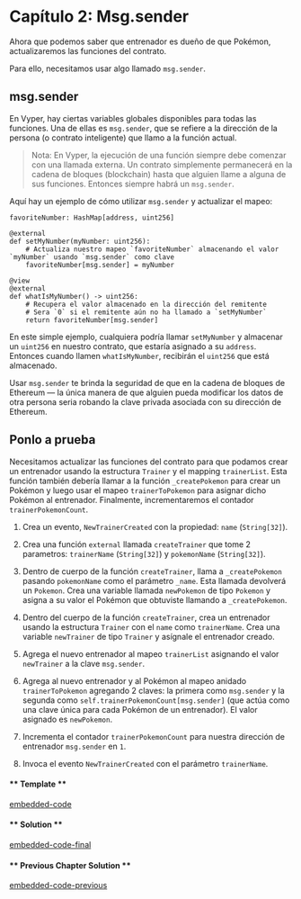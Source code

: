 # Capítulo 2: Msg.sender

Ahora que podemos saber que entrenador es dueño de que Pokémon, actualizaremos las funciones del contrato.

Para ello, necesitamos usar algo llamado `msg.sender`.

## msg.sender

En Vyper, hay ciertas variables globales disponibles para todas las funciones. Una de ellas es `msg.sender`, que se refiere a la dirección de la persona (o contrato inteligente) que llamo a la función actual.

> Nota: En Vyper, la ejecución de una función siempre debe comenzar con una llamada externa. Un contrato simplemente permanecerá en la cadena de bloques (blockchain) hasta que alguien llame a alguna de sus funciones. Entonces siempre habrá un `msg.sender`.

Aquí hay un ejemplo de cómo utilizar `msg.sender` y actualizar el mapeo:

```vyper
favoriteNumber: HashMap[address, uint256]

@external
def setMyNumber(myNumber: uint256):
    # Actualiza nuestro mapeo `favoriteNumber` almacenando el valor `myNumber` usando `msg.sender` como clave
    favoriteNumber[msg.sender] = myNumber

@view
@external
def whatIsMyNumber() -> uint256:
    # Recupera el valor almacenado en la dirección del remitente
    # Sera `0` si el remitente aún no ha llamado a `setMyNumber`
    return favoriteNumber[msg.sender]
```

En este simple ejemplo, cualquiera podría llamar `setMyNumber` y almacenar un `uint256` en nuestro contrato, que estaría asignado a su `address`. Entonces cuando llamen `whatIsMyNumber`, recibirán el `uint256` que está almacenado.

Usar `msg.sender` te brinda la seguridad de que en la cadena de bloques de Ethereum — la única manera de que alguien pueda modificar los datos de otra persona seria robando la clave privada asociada con su dirección de Ethereum.

## Ponlo a prueba

Necesitamos actualizar las funciones del contrato para que podamos crear un entrenador usando la estructura `Trainer` y el mapping `trainerList`. Esta función también debería llamar a la función `_createPokemon` para crear un Pokémon y luego usar el mapeo `trainerToPokemon` para asignar dicho Pokémon al entrenador. Finalmente, incrementaremos el contador `trainerPokemonCount`.

1. Crea un evento, `NewTrainerCreated` con la propiedad: `name` (`String[32]`).

2. Crea una función `external` llamada `createTrainer` que tome 2 parametros: `trainerName` (`String[32]`) y `pokemonName` (`String[32]`).

3. Dentro de cuerpo de la función `createTrainer`, llama a `_createPokemon` pasando `pokemonName` como el parámetro `_name`. Esta llamada devolverá un `Pokemon`. Crea una variable llamada `newPokemon` de tipo `Pokemon` y asigna a su valor el Pokémon que obtuviste llamando a `_createPokemon`.

4. Dentro del cuerpo de la función `createTrainer`, crea un entrenador usando la estructura `Trainer` con el `name` como `trainerName`. Crea una variable `newTrainer` de tipo `Trainer` y asígnale el entrenador creado.

5. Agrega el nuevo entrenador al mapeo `trainerList` asignando el valor `newTrainer` a la clave `msg.sender`.

6. Agrega al nuevo entrenador y al Pokémon al mapeo anidado `trainerToPokemon` agregando 2 claves: la primera como `msg.sender` y la segunda como `self.trainerPokemonCount[msg.sender]` (que actúa como una clave única para cada Pokémon de un entrenador). El valor asignado es `newPokemon`.

7. Incrementa el contador `trainerPokemonCount` para nuestra dirección de entrenador `msg.sender` en `1`.

8. Invoca el evento `NewTrainerCreated` con el parámetro `trainerName`.


<!-- tabs:start -->

#### ** Template **

[embedded-code](../assets/2/2.2-template-code.vy ':include :type=code embed-template')

#### ** Solution **

[embedded-code-final](../assets/2/2.2-finished-code.vy ':include :type=code embed-final')

#### ** Previous Chapter Solution **

[embedded-code-previous](../assets/2/2.1-finished-code.vy ':include :type=code embed-previous')

<!-- tabs:end -->
